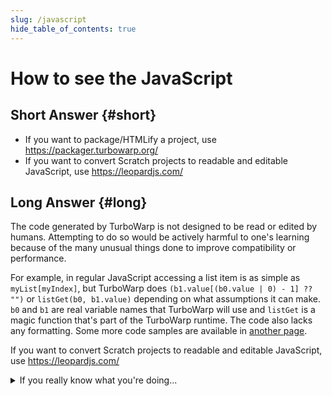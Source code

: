 ```yaml
---
slug: /javascript
hide_table_of_contents: true
---
```


# How to see the JavaScript

## Short Answer {#short}

 * If you want to package/HTMLify a project, use https://packager.turbowarp.org/
 * If you want to convert Scratch projects to readable and editable JavaScript, use https://leopardjs.com/

## Long Answer {#long}

The code generated by TurboWarp is not designed to be read or edited by humans. Attempting to do so would be actively harmful to one's learning because of the many unusual things done to improve compatibility or performance.

For example, in regular JavaScript accessing a list item is as simple as `myList[myIndex]`, but TurboWarp does `(b1.value[(b0.value | 0) - 1] ?? "")` or `listGet(b0, b1.value)` depending on what assumptions it can make. `b0` and `b1` are real variable names that TurboWarp will use and `listGet` is a magic function that's part of the TurboWarp runtime. The code also lacks any formatting. Some more code samples are available in [another page](how).

If you want to convert Scratch projects to readable and editable JavaScript, use https://leopardjs.com/

<details>
<summary>If you really know what you're doing...</summary>

Run this in the JavaScript console before starting the project:

```js
vm.enableDebug();
```

Then the JavaScript will be logged to the console when it gets compiled.

If you don't know what a "JavaScript console" is or how to access it, then it's in your best interest to not look at the generated JavaScript anyways.
</details>
